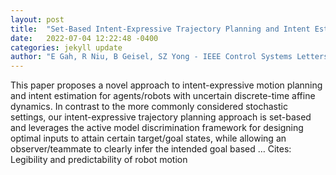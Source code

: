 ```yaml
---
layout: post
title:  "Set-Based Intent-Expressive Trajectory Planning and Intent Estimation"
date:   2022-07-04 12:22:48 -0400
categories: jekyll update
author: "E Gah, R Niu, B Geisel, SZ Yong - IEEE Control Systems Letters, 2022"
---
```

This paper proposes a novel approach to intent-expressive motion planning and intent estimation for agents/robots with uncertain discrete-time affine dynamics. In contrast to the more commonly considered stochastic settings, our intent-expressive trajectory planning approach is set-based and leverages the active model discrimination framework for designing optimal inputs to attain certain target/goal states, while allowing an observer/teammate to clearly infer the intended goal based …
Cites: ‪Legibility and predictability of robot motion‬  